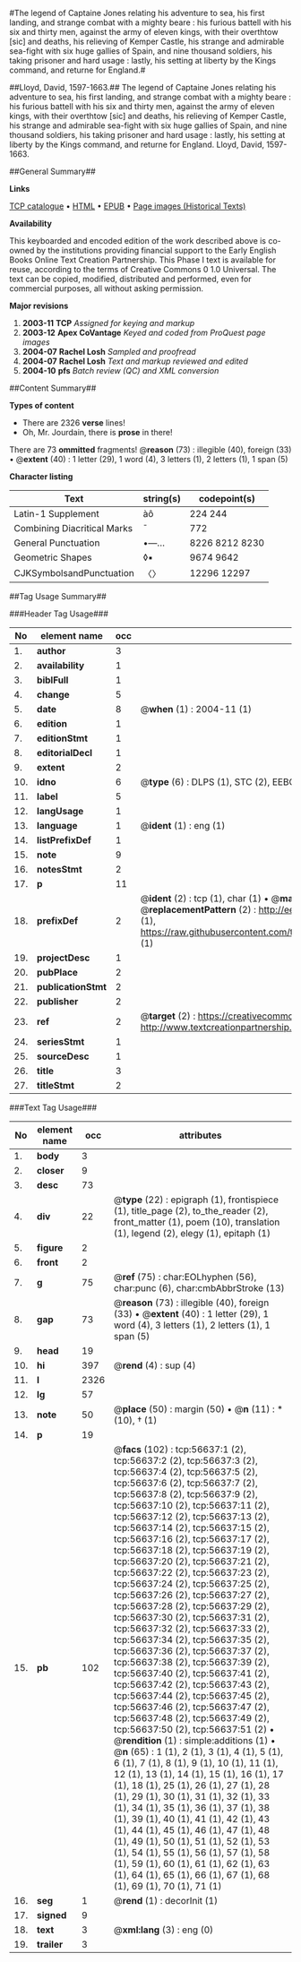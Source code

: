 #The legend of Captaine Jones relating his adventure to sea, his first landing, and strange combat with a mighty beare : his furious battell with his six and thirty men, against the army of eleven kings, with their overthtow [sic] and deaths, his relieving of Kemper Castle, his strange and admirable sea-fight with six huge gallies of Spain, and nine thousand soldiers, his taking prisoner and hard usage : lastly, his setting at liberty by the Kings  command, and returne for England.#

##Lloyd, David, 1597-1663.##
The legend of Captaine Jones relating his adventure to sea, his first landing, and strange combat with a mighty beare : his furious battell with his six and thirty men, against the army of eleven kings, with their overthtow [sic] and deaths, his relieving of Kemper Castle, his strange and admirable sea-fight with six huge gallies of Spain, and nine thousand soldiers, his taking prisoner and hard usage : lastly, his setting at liberty by the Kings  command, and returne for England.
Lloyd, David, 1597-1663.

##General Summary##

**Links**

[TCP catalogue](http://www.ota.ox.ac.uk/tcp/)  • 
[HTML](http://tei.it.ox.ac.uk/tcp/Texts-HTML/free/A48/A48783.html)  • 
[EPUB](http://tei.it.ox.ac.uk/tcp/Texts-EPUB/free/A48/A48783.epub) • 
[Page images (Historical Texts)](https://data.historicaltexts.jisc.ac.uk/view?pubId=eebo-12232614e&pageId=eebo-12232614e-56637-1)

**Availability**

This keyboarded and encoded edition of the
	       work described above is co-owned by the institutions
	       providing financial support to the Early English Books
	       Online Text Creation Partnership. This Phase I text is
	       available for reuse, according to the terms of Creative
	       Commons 0 1.0 Universal. The text can be copied,
	       modified, distributed and performed, even for
	       commercial purposes, all without asking permission.

**Major revisions**

1. __2003-11__ __TCP__ *Assigned for keying and markup*
1. __2003-12__ __Apex CoVantage__ *Keyed and coded from ProQuest page images*
1. __2004-07__ __Rachel Losh__ *Sampled and proofread*
1. __2004-07__ __Rachel Losh__ *Text and markup reviewed and edited*
1. __2004-10__ __pfs__ *Batch review (QC) and XML conversion*

##Content Summary##

**Types of content**

  * There are 2326 **verse** lines!
  * Oh, Mr. Jourdain, there is **prose** in there!

There are 73 **ommitted** fragments! 
 @__reason__ (73) : illegible (40), foreign (33)  •  @__extent__ (40) : 1 letter (29), 1 word (4), 3 letters (1), 2 letters (1), 1 span (5)

**Character listing**


|Text|string(s)|codepoint(s)|
|---|---|---|
|Latin-1 Supplement|àô|224 244|
|Combining             Diacritical Marks|̄|772|
|General Punctuation|•—…|8226 8212 8230|
|Geometric Shapes|◊▪|9674 9642|
|CJKSymbolsandPunctuation|〈〉|12296 12297|

##Tag Usage Summary##

###Header Tag Usage###

|No|element name|occ|attributes|
|---|---|---|---|
|1.|__author__|3||
|2.|__availability__|1||
|3.|__biblFull__|1||
|4.|__change__|5||
|5.|__date__|8| @__when__ (1) : 2004-11 (1)|
|6.|__edition__|1||
|7.|__editionStmt__|1||
|8.|__editorialDecl__|1||
|9.|__extent__|2||
|10.|__idno__|6| @__type__ (6) : DLPS (1), STC (2), EEBO-CITATION (1), OCLC (1), VID (1)|
|11.|__label__|5||
|12.|__langUsage__|1||
|13.|__language__|1| @__ident__ (1) : eng (1)|
|14.|__listPrefixDef__|1||
|15.|__note__|9||
|16.|__notesStmt__|2||
|17.|__p__|11||
|18.|__prefixDef__|2| @__ident__ (2) : tcp (1), char (1)  •  @__matchPattern__ (2) : ([0-9\-]+):([0-9IVX]+) (1), (.+) (1)  •  @__replacementPattern__ (2) : http://eebo.chadwyck.com/downloadtiff?vid=$1&page=$2 (1), https://raw.githubusercontent.com/textcreationpartnership/Texts/master/tcpchars.xml#$1 (1)|
|19.|__projectDesc__|1||
|20.|__pubPlace__|2||
|21.|__publicationStmt__|2||
|22.|__publisher__|2||
|23.|__ref__|2| @__target__ (2) : https://creativecommons.org/publicdomain/zero/1.0/ (1), http://www.textcreationpartnership.org/docs/. (1)|
|24.|__seriesStmt__|1||
|25.|__sourceDesc__|1||
|26.|__title__|3||
|27.|__titleStmt__|2||


###Text Tag Usage###

|No|element name|occ|attributes|
|---|---|---|---|
|1.|__body__|3||
|2.|__closer__|9||
|3.|__desc__|73||
|4.|__div__|22| @__type__ (22) : epigraph (1), frontispiece (1), title_page (2), to_the_reader (2), front_matter (1), poem (10), translation (1), legend (2), elegy (1), epitaph (1)|
|5.|__figure__|2||
|6.|__front__|2||
|7.|__g__|75| @__ref__ (75) : char:EOLhyphen (56), char:punc (6), char:cmbAbbrStroke (13)|
|8.|__gap__|73| @__reason__ (73) : illegible (40), foreign (33)  •  @__extent__ (40) : 1 letter (29), 1 word (4), 3 letters (1), 2 letters (1), 1 span (5)|
|9.|__head__|19||
|10.|__hi__|397| @__rend__ (4) : sup (4)|
|11.|__l__|2326||
|12.|__lg__|57||
|13.|__note__|50| @__place__ (50) : margin (50)  •  @__n__ (11) : * (10), † (1)|
|14.|__p__|19||
|15.|__pb__|102| @__facs__ (102) : tcp:56637:1 (2), tcp:56637:2 (2), tcp:56637:3 (2), tcp:56637:4 (2), tcp:56637:5 (2), tcp:56637:6 (2), tcp:56637:7 (2), tcp:56637:8 (2), tcp:56637:9 (2), tcp:56637:10 (2), tcp:56637:11 (2), tcp:56637:12 (2), tcp:56637:13 (2), tcp:56637:14 (2), tcp:56637:15 (2), tcp:56637:16 (2), tcp:56637:17 (2), tcp:56637:18 (2), tcp:56637:19 (2), tcp:56637:20 (2), tcp:56637:21 (2), tcp:56637:22 (2), tcp:56637:23 (2), tcp:56637:24 (2), tcp:56637:25 (2), tcp:56637:26 (2), tcp:56637:27 (2), tcp:56637:28 (2), tcp:56637:29 (2), tcp:56637:30 (2), tcp:56637:31 (2), tcp:56637:32 (2), tcp:56637:33 (2), tcp:56637:34 (2), tcp:56637:35 (2), tcp:56637:36 (2), tcp:56637:37 (2), tcp:56637:38 (2), tcp:56637:39 (2), tcp:56637:40 (2), tcp:56637:41 (2), tcp:56637:42 (2), tcp:56637:43 (2), tcp:56637:44 (2), tcp:56637:45 (2), tcp:56637:46 (2), tcp:56637:47 (2), tcp:56637:48 (2), tcp:56637:49 (2), tcp:56637:50 (2), tcp:56637:51 (2)  •  @__rendition__ (1) : simple:additions (1)  •  @__n__ (65) : 1 (1), 2 (1), 3 (1), 4 (1), 5 (1), 6 (1), 7 (1), 8 (1), 9 (1), 10 (1), 11 (1), 12 (1), 13 (1), 14 (1), 15 (1), 16 (1), 17 (1), 18 (1), 25 (1), 26 (1), 27 (1), 28 (1), 29 (1), 30 (1), 31 (1), 32 (1), 33 (1), 34 (1), 35 (1), 36 (1), 37 (1), 38 (1), 39 (1), 40 (1), 41 (1), 42 (1), 43 (1), 44 (1), 45 (1), 46 (1), 47 (1), 48 (1), 49 (1), 50 (1), 51 (1), 52 (1), 53 (1), 54 (1), 55 (1), 56 (1), 57 (1), 58 (1), 59 (1), 60 (1), 61 (1), 62 (1), 63 (1), 64 (1), 65 (1), 66 (1), 67 (1), 68 (1), 69 (1), 70 (1), 71 (1)|
|16.|__seg__|1| @__rend__ (1) : decorInit (1)|
|17.|__signed__|9||
|18.|__text__|3| @__xml:lang__ (3) : eng (0)|
|19.|__trailer__|3||
